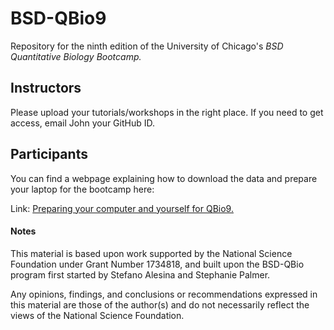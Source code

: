 # BSD-QBio9

Repository for the ninth edition of the University of Chicago's *BSD
Quantitative Biology Bootcamp.*

## Instructors

Please upload your tutorials/workshops in the right place. If you need
to get access, email John your GitHub ID.

## Participants

You can find a webpage explaining how to download the data and prepare
your laptop for the bootcamp here:

Link: [Preparing your computer and yourself for QBio9.](https://jnovembre.github.io/BSD-QBio9/)

#### Notes

This material is based upon work supported by the National Science
Foundation under Grant Number 1734818, and built upon the BSD-QBio
program first started by Stefano Alesina and Stephanie Palmer.

Any opinions, findings, and conclusions or recommendations expressed
in this material are those of the author(s) and do not necessarily
reflect the views of the National Science Foundation.
